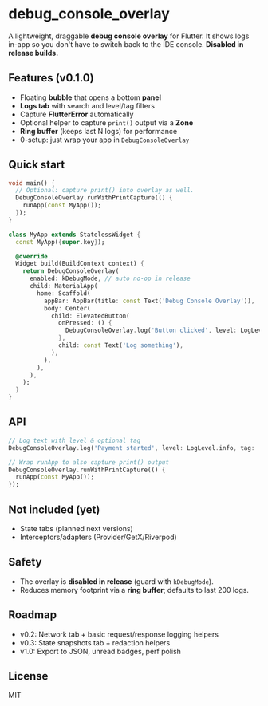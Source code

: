 
# debug_console_overlay

A lightweight, draggable **debug console overlay** for Flutter. It shows logs in-app so you don't have to switch back to the IDE console. **Disabled in release builds.**

## Features (v0.1.0)
- Floating **bubble** that opens a bottom **panel**
- **Logs tab** with search and level/tag filters
- Capture **FlutterError** automatically
- Optional helper to capture `print()` output via a **Zone**
- **Ring buffer** (keeps last N logs) for performance
- 0-setup: just wrap your app in `DebugConsoleOverlay`

## Quick start

```dart
void main() {
  // Optional: capture print() into overlay as well.
  DebugConsoleOverlay.runWithPrintCapture(() {
    runApp(const MyApp());
  });
}

class MyApp extends StatelessWidget {
  const MyApp({super.key});

  @override
  Widget build(BuildContext context) {
    return DebugConsoleOverlay(
      enabled: kDebugMode, // auto no-op in release
      child: MaterialApp(
        home: Scaffold(
          appBar: AppBar(title: const Text('Debug Console Overlay')),
          body: Center(
            child: ElevatedButton(
              onPressed: () {
                DebugConsoleOverlay.log('Button clicked', level: LogLevel.info, tag: 'UI');
              },
              child: const Text('Log something'),
            ),
          ),
        ),
      ),
    );
  }
}
```

## API

```dart
// Log text with level & optional tag
DebugConsoleOverlay.log('Payment started', level: LogLevel.info, tag: 'PAY');

// Wrap runApp to also capture print() output
DebugConsoleOverlay.runWithPrintCapture(() {
  runApp(const MyApp());
});
```

## Not included (yet)
- State tabs (planned next versions)
- Interceptors/adapters (Provider/GetX/Riverpod)

## Safety
- The overlay is **disabled in release** (guard with `kDebugMode`).
- Reduces memory footprint via a **ring buffer**; defaults to last 200 logs.

## Roadmap
- v0.2: Network tab + basic request/response logging helpers
- v0.3: State snapshots tab + redaction helpers
- v1.0: Export to JSON, unread badges, perf polish

## License
MIT
